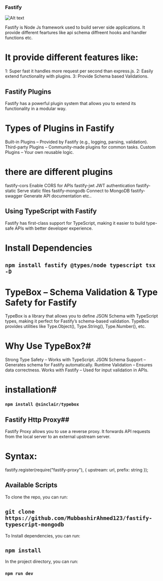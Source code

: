 ### Fastify ###
![Alt text](https://www.luisllamas.es/images/20616/javascript-fastify.webp)

Fastify is Node Js framework used to build server side applications. It provide different feartures like api schema diffreent hooks and handler functions etc.

# It provide different features like: #
1: Super fast it handles more request per second than express.js.
2: Easily extend functionality with plugins.
3: Provide Schema based Validations.

## Fastify Plugins ##
Fastify has a powerful plugin system that allows you to extend its functionality in a modular way.

# Types of Plugins in Fastify #
Built-in Plugins – Provided by Fastify (e.g., logging, parsing, validation).
Third-party Plugins – Community-made plugins for common tasks.
Custom Plugins – Your own reusable logic.

# there are different plugins # 
fastify-cors	Enable CORS for APIs
fastify-jwt	JWT authentication
fastify-static	Serve static files
fastify-mongodb	Connect to MongoDB
fastify-swagger	Generate API documentation etc..

## Using TypeScript with Fastify ##
Fastify has first-class support for TypeScript, making it easier to build type-safe APIs with better developer experience.

# Install Dependencies
## `npm install fastify @types/node typescript tsx -D`


# TypeBox – Schema Validation & Type Safety for Fastify #
TypeBox is a library that allows you to define JSON Schema with TypeScript types, making it perfect for Fastify’s schema-based validation.
TypeBox provides utilities like Type.Object(), Type.String(), Type.Number(), etc.

# Why Use TypeBox?#
Strong Type Safety – Works with TypeScript.
JSON Schema Support – Generates schema for Fastify automatically.
Runtime Validation – Ensures data correctness.
Works with Fastify – Used for input validation in APIs.

# installation#
### `npm install @sinclair/typebox`


## Fastify Http Proxy##
Fastify Proxy allows you to use a reverse proxy. It forwards API requests from the local server to an external upstream server.
# Syntax:
fastify.register(require("fastify-proxy"), {
  upstream: url,
  prefix: string
});



## Available Scripts

To clone the repo, you can run:
## `git clone https://github.com/MubbashirAhmed123/fastify-typescript-mongodb`

To Install dependencies, you can run:
## `npm install`

In the project directory, you can run:
### `npm run dev`




